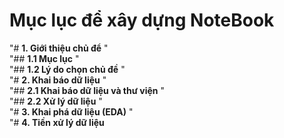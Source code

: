 # Mục lục để xây dựng NoteBook
"# **1. Giới thiệu chủ để** <a id = "01"></a> "  
"## **1.1 Mục lục** <a id = "01a"></a> "   
"## **1.2 Lý do chọn chủ đề** <a id = "01b"></a> "  
"# **2. Khai báo dữ liệu** <a id = "02"></a> "    
"## **2.1 Khai báo dữ liệu và thư viện** <a id = "02a"></a> "    
"## **2.2 Xử lý dữ liệu** <a id = "02b"></a> "   
"# **3. Khai phá dữ liệu (EDA)** <a id = "03"></a> "   
"# **4. Tiền xử lý dữ liệu** <a id = "04"></a>    
